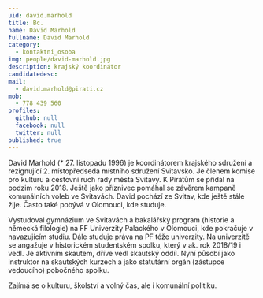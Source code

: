 ```yaml
---
uid: david.marhold
title: Bc.
name: David Marhold
fullname: David Marhold
category:
  - kontaktni_osoba
img: people/david-marhold.jpg
description: krajský koordinátor
candidatedesc:
mail:
  - david.marhold@pirati.cz
mob:
  - 778 439 560
profiles:
  github: null
  facebook: null
  twitter: null
published: true
---
```

David Marhold (* 27. listopadu 1996) je koordinátorem krajského sdružení a
rezignující 2. místopředseda místního sdružení Svitavsko. Je členem komise pro
kulturu a cestovní ruch rady města Svitavy. K Pirátům se přidal na podzim roku
2018. Ještě jako příznivec pomáhal se závěrem kampaně komunálních voleb ve
Svitavách. David pochází ze Svitav, kde ještě stále žije. Často také pobývá v
Olomouci, kde studuje.

Vystudoval gymnázium ve Svitavách a bakalářský program (historie a německá
filologie) na FF Univerzity Palackého v Olomouci, kde pokračuje v navazujícím
studiu. Dále studuje práva na PF téže univerzity. Na univerzitě se angažuje v
historickém studentském spolku, který v ak. rok 2018/19 i vedl. Je aktivním
skautem, dříve vedl skautský oddíl. Nyní působí jako instruktor na skautských
kurzech a jako statutární orgán (zástupce vedoucího) pobočného spolku.

Zajímá se o kulturu, školství a volný čas, ale i komunální politiku.
